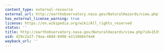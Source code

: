 ```yaml
---
content_type: external-resource
external_url: http://earthobservatory.nasa.gov/NaturalHazards/view.php?id=15399
has_external_license_warning: true
license: https://en.wikipedia.org/wiki/All_rights_reserved
status: ''
title: http://earthobservatory.nasa.gov/NaturalHazards/view.php?id=15399
uid: d29c2a2f-74aa-48d4-8d98-e211068ef4e8
wayback_url: ''
---
```

